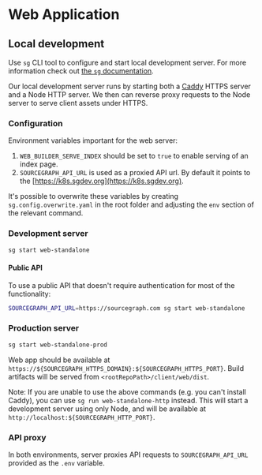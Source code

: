 # Web Application

## Local development

Use `sg` CLI tool to configure and start local development server. For more information check out [the `sg` documentation](https://sourcegraph.com/docs/dev/background-information/sg).

Our local development server runs by starting both a [Caddy](https://caddyserver.com/) HTTPS server and a Node HTTP server. We then can reverse proxy requests to the Node server to serve client assets under HTTPS.

### Configuration

Environment variables important for the web server:

1. `WEB_BUILDER_SERVE_INDEX` should be set to `true` to enable serving of an index page.
2. `SOURCEGRAPH_API_URL` is used as a proxied API url. By default it points to the [https://k8s.sgdev.org](https://k8s.sgdev.org).

It's possible to overwrite these variables by creating `sg.config.overwrite.yaml` in the root folder and adjusting the `env` section of the relevant command.

### Development server

```sh
sg start web-standalone
```

#### Public API

To use a public API that doesn't require authentication for most of the functionality:

```sh
SOURCEGRAPH_API_URL=https://sourcegraph.com sg start web-standalone
```

### Production server

```sh
sg start web-standalone-prod
```

Web app should be available at `https://${SOURCEGRAPH_HTTPS_DOMAIN}:${SOURCEGRAPH_HTTPS_PORT}`. Build artifacts will be served from `<rootRepoPath>/client/web/dist`.

Note: If you are unable to use the above commands (e.g. you can't install Caddy), you can use `sg run web-standalone-http` instead. This will start a development server using only Node, and will be available at `http://localhost:${SOURCEGRAPH_HTTP_PORT}`.

### API proxy

In both environments, server proxies API requests to `SOURCEGRAPH_API_URL` provided as the `.env` variable.
